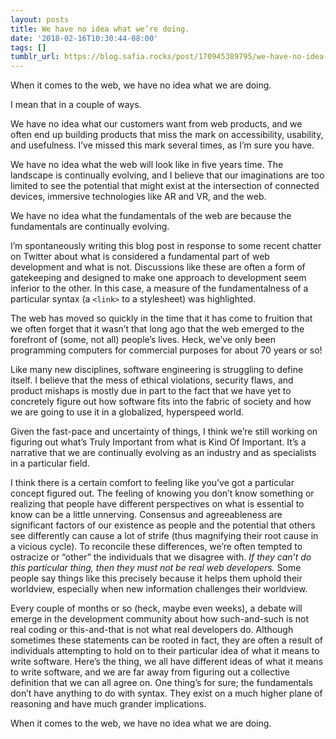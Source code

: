 ```yaml
---
layout: posts
title: We have no idea what we’re doing.
date: '2018-02-16T10:30:44-08:00'
tags: []
tumblr_url: https://blog.safia.rocks/post/170945389795/we-have-no-idea-what-were-doing
---
```

When it comes to the web, we have no idea what we are doing.

I mean that in a couple of ways.

We have no idea what our customers want from web products, and we often end up building products that miss the mark on accessibility, usability, and usefulness. I’ve missed this mark several times, as I’m sure you have.

We have no idea what the web will look like in five years time. The landscape is continually evolving, and I believe that our imaginations are too limited to see the potential that might exist at the intersection of connected devices, immersive technologies like AR and VR, and the web.

We have no idea what the fundamentals of the web are because the fundamentals are continually evolving.

I’m spontaneously writing this blog post in response to some recent chatter on Twitter about what is considered a fundamental part of web development and what is not. Discussions like these are often a form of gatekeeping and designed to make one approach to development seem inferior to the other. In this case, a measure of the fundamentalness of a particular syntax (a `<link>` to a stylesheet) was highlighted.

The web has moved so quickly in the time that it has come to fruition that we often forget that it wasn’t that long ago that the web emerged to the forefront of (some, not all) people’s lives. Heck, we’ve only been programming computers for commercial purposes for about 70 years or so!

Like many new disciplines, software engineering is struggling to define itself. I believe that the mess of ethical violations, security flaws, and product mishaps is mostly due in part to the fact that we have yet to concretely figure out how software fits into the fabric of society and how we are going to use it in a globalized, hyperspeed world.

Given the fast-pace and uncertainty of things, I think we’re still working on figuring out what’s Truly Important from what is Kind Of Important. It’s a narrative that we are continually evolving as an industry and as specialists in a particular field.

I think there is a certain comfort to feeling like you’ve got a particular concept figured out. The feeling of knowing you don’t know something or realizing that people have different perspectives on what is essential to know can be a little unnerving. Consensus and agreeableness are significant factors of our existence as people and the potential that others see differently can cause a lot of strife (thus magnifying their root cause in a vicious cycle). To reconcile these differences, we’re often tempted to ostracize or “other” the individuals that we disagree with. _If they can’t do this particular thing, then they must not be real web developers._ Some people say things like this precisely because it helps them uphold their worldview, especially when new information challenges their worldview.

Every couple of months or so (heck, maybe even weeks), a debate will emerge in the development community about how such-and-such is not real coding or this-and-that is not what real developers do. Although sometimes these statements can be rooted in fact, they are often a result of individuals attempting to hold on to their particular idea of what it means to write software. Here’s the thing, we all have different ideas of what it means to write software, and we are far away from figuring out a collective definition that we can all agree on. One thing’s for sure; the fundamentals don’t have anything to do with syntax. They exist on a much higher plane of reasoning and have much grander implications.

When it comes to the web, we have no idea what we are doing.

